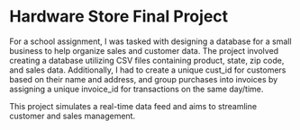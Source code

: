 # Hardware Store Final Project

For a school assignment, I was tasked with designing a database for a small business to help organize sales and customer data. The project involved creating a database utilizing CSV files containing product, state, zip code, and sales data. Additionally, I had to create a unique cust_id for customers based on their name and address, and group purchases into invoices by assigning a unique invoice_id for transactions on the same day/time.

This project simulates a real-time data feed and aims to streamline customer and sales management.
